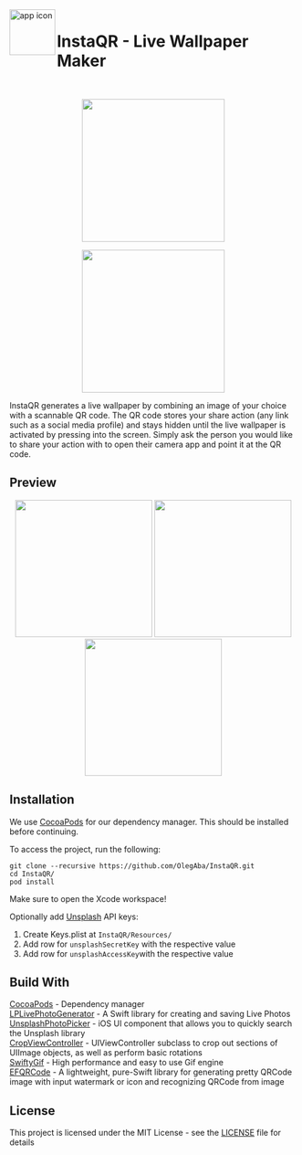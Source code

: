 <img align="left" width="80" height="80" src="https://is5-ssl.mzstatic.com/image/thumb/Purple123/v4/99/51/15/9951154e-b6a0-6b81-9975-e258fbdef03f/AppIcon-0-1x_U007emarketing-0-7-0-85-220.png/460x0w.webp" alt="app icon">

# InstaQR - Live Wallpaper Maker

<br />

<p align="center">
  <a href="https://apps.apple.com/us/app/instaqr-live-wallpaper-maker/id1514732973?ign-mpt=uo%3D4">
    <img src="https://i.ibb.co/0q0bzgK/frame.png" width="250"/>
  </a>
</p>

<p align="center">
  <a href="https://apps.apple.com/us/app/instaqr-live-wallpaper-maker/id1514732973?ign-mpt=uo%3D4">
    <img src="https://linkmaker.itunes.apple.com/en-us/badge-lrg.svg?releaseDate=2019-11-16&amp;kind=iossoftware&amp;bubble=ios_apps" width="250"/>
  </a>
</p>



InstaQR generates a live wallpaper by combining an image of your choice with a scannable QR code. The QR code stores your share action (any link such as a social media profile) and stays hidden until the live wallpaper is activated by pressing into the screen. Simply ask the person you would like to share your action with to open their camera app and point it at the QR code.

## Preview
<p align="center">
<img src="https://is1-ssl.mzstatic.com/image/thumb/Purple113/v4/6b/be/44/6bbe447b-6bad-2571-9828-24493c3eeced/pr_source.jpg/230x0w.jpg"  width=240 />
<img src="https://is4-ssl.mzstatic.com/image/thumb/Purple123/v4/d0/e1/bb/d0e1bb44-abe2-d45c-97e4-1c89ad925c19/pr_source.jpg/230x0w.jpg" width=240 />
<img src="https://is1-ssl.mzstatic.com/image/thumb/Purple123/v4/14/69/4b/14694bf7-53da-834f-3c27-08d8a81ff844/pr_source.jpg/230x0w.jpg" width=240 />  
</p>

## Installation
We use [CocoaPods](http://cocoapods.org) for our dependency manager. This should be installed before continuing.

To access the project, run the following:
```
git clone --recursive https://github.com/OlegAba/InstaQR.git
cd InstaQR/
pod install
```
Make sure to open the Xcode workspace!

Optionally add [Unsplash](https://unsplash.com/developers) API keys:
1. Create Keys.plist at `InstaQR/Resources/`
2. Add row for `unsplashSecretKey` with the respective value
3. Add row for `unsplashAccessKey`with the respective value


## Build With
[CocoaPods](https://github.com/CocoaPods/CocoaPods) - Dependency manager\
[LPLivePhotoGenerator](https://github.com/OlegAba/LPLivePhotoGenerator) - A Swift library for creating and saving Live Photos\
[UnsplashPhotoPicker](https://github.com/unsplash/unsplash-photopicker-ios) - iOS UI component that allows you to quickly search the Unsplash library\
[CropViewController](https://github.com/TimOliver/TOCropViewController) - UIViewController subclass to crop out sections of UIImage objects, as well as perform basic rotations\
[SwiftyGif](https://github.com/kirualex/SwiftyGif) - High performance and easy to use Gif engine\
[EFQRCode](https://github.com/EFPrefix/EFQRCode) - A lightweight, pure-Swift library for generating pretty QRCode image with input watermark or icon and recognizing QRCode from image

## License
This project is licensed under the MIT License - see the [LICENSE](https://github.com/OlegAba/InstaQR/blob/master/LICENSE) file for details
